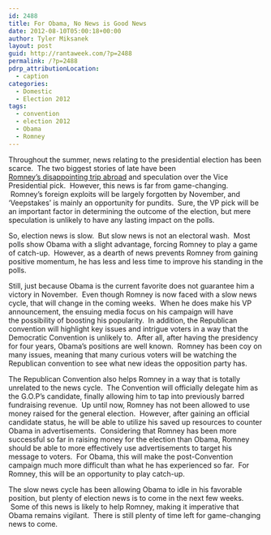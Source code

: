 ```yaml
---
id: 2488
title: For Obama, No News is Good News
date: 2012-08-10T05:00:18+00:00
author: Tyler Miksanek
layout: post
guid: http://rantaweek.com/?p=2488
permalink: /?p=2488
pdrp_attributionLocation:
  - caption
categories:
  - Domestic
  - Election 2012
tags:
  - convention
  - election 2012
  - Obama
  - Romney
---
```

Throughout the summer, news relating to the presidential election has been scarce.  The two biggest stories of late have been [Romney&#8217;s disappointing trip abroad](http://rantaweek.com/north-korea-soccer/ "Romney’s World Tour, Complete With Gaffes") and speculation over the Vice Presidential pick.  However, this news is far from game-changing.  Romney&#8217;s foreign exploits will be largely forgotten by November, and &#8216;Veepstakes&#8217; is mainly an opportunity for pundits.  Sure, the VP pick will be an important factor in determining the outcome of the election, but mere speculation is unlikely to have any lasting impact on the polls.

So, election news is slow.  But slow news is not an electoral wash.  Most polls show Obama with a slight advantage, forcing Romney to play a game of catch-up.  However, as a dearth of news prevents Romney from gaining positive momentum, he has less and less time to improve his standing in the polls.

Still, just because Obama is the current favorite does not guarantee him a victory in November.  Even though Romney is now faced with a slow news cycle, that will change in the coming weeks.  When he does make his VP announcement, the ensuing media focus on his campaign will have the possibility of boosting his popularity.  In addition, the Republican convention will highlight key issues and intrigue voters in a way that the Democratic Convention is unlikely to.  After all, after having the presidency for four years, Obama&#8217;s positions are well known.  Romney has been coy on many issues, meaning that many curious voters will be watching the Republican convention to see what new ideas the opposition party has.

The Republican Convention also helps Romney in a way that is totally unrelated to the news cycle.  The Convention will officially delegate him as the G.O.P&#8217;s candidate, finally allowing him to tap into previously barred fundraising revenue.  Up until now, Romney has not been allowed to use money raised for the general election.  However, after gaining an official candidate status, he will be able to utilize his saved up resources to counter Obama in advertisements.  Considering that Romney has been more successful so far in raising money for the election than Obama, Romney should be able to more effectively use advertisements to target his message to voters.  For Obama, this will make the post-Convention campaign much more difficult than what he has experienced so far.  For Romney, this will be an opportunity to play catch-up.

The slow news cycle has been allowing Obama to idle in his favorable position, but plenty of election news is to come in the next few weeks.  Some of this news is likely to help Romney, making it imperative that Obama remains vigilant.  There is still plenty of time left for game-changing news to come.